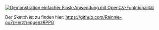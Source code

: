 [![Demonstration einfacher Flask-Anwendung mit OpenCV-Funktionalität](https://img.youtube.com/vi/ot0Yfi2GlFE/hqdefault.jpg)]((https://www.youtube.com/watch?v=ot0Yfi2GlFE))

Der Sketch ist zu finden hier: https://github.com/Rainnie-oo7/HerzfrequenzRPPG
